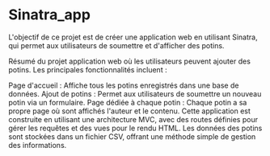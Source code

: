 # Sinatra_app

L'objectif de ce projet est de créer une application web en utilisant Sinatra, qui permet aux utilisateurs de soumettre et d'afficher des potins.

Résumé du projet
application web où les utilisateurs peuvent ajouter des potins. Les principales fonctionnalités incluent :

Page d'accueil : Affiche tous les potins enregistrés dans une base de données.
Ajout de potins : Permet aux utilisateurs de soumettre un nouveau potin via un formulaire.
Page dédiée à chaque potin : Chaque potin a sa propre page où sont affichés l'auteur et le contenu.
Cette application est construite en utilisant une architecture MVC, avec des routes définies pour gérer les requêtes et des vues pour le rendu HTML. Les données des potins sont stockées dans un fichier CSV, offrant une méthode simple de gestion des informations.
